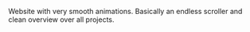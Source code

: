 Website with very smooth animations. Basically an endless scroller and clean overview over all projects.